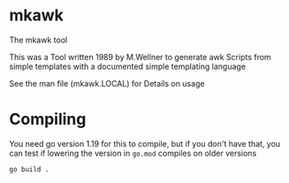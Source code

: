 # mkawk
The mkawk tool

This was a Tool written 1989 by M.Wellner to generate awk Scripts from simple templates with a documented simple templating language

See the man file (mkawk.LOCAL) for Details on usage

# Compiling
You need go version 1.19 for this to compile, but if you don't have that, you can test if lowering the version in `go.mod` compiles on older versions
```sh
go build .
```
